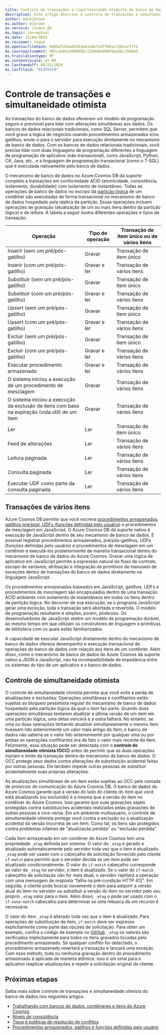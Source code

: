 ```yaml
---
title: Controle de transações e simultaneidade otimista do banco de dados no Azure Cosmos DB
description: Este artigo descreve o controle de transações e simultaneidade otimista do banco de dados no Azure Cosmos DB
author: markjbrown
ms.author: mjbrown
ms.service: cosmos-db
ms.topic: conceptual
ms.date: 12/04/2019
ms.reviewer: sngun
ms.openlocfilehash: 9d8bd72b6a03164a41e0b7c0ff00ac728cecf7f5
ms.sourcegitcommit: d95cab0514dd0956c13b9d64d98fdae2bc3569a0
ms.translationtype: MT
ms.contentlocale: pt-BR
ms.lasthandoff: 09/25/2020
ms.locfileid: "91355374"
---
```

# <a name="transactions-and-optimistic-concurrency-control"></a>Controle de transações e simultaneidade otimista

As transações do banco de dados oferecem um modelo de programação seguro e previsível para lidar com alterações simultâneas aos dados. Os bancos de dados relacionais tradicionais, como SQL Server, permitem que você grave a lógica de negócios usando procedimentos armazenados e/ou gatilhos, envie-o para o servidor para execução diretamente no mecanismo de banco de dados. Com os bancos de dados relacionais tradicionais, você precisa lidar com duas linguagens de programação diferentes a linguagem de programação de aplicativo (não transacional), como JavaScript, Python, C#, Java, etc., e a linguagem de programação transacional (como o T-SQL) que é executada nativamente pelo banco de dados.

O mecanismo de banco de dados no Azure Cosmos DB dá suporte completo a transações em conformidade ACID (atomicidade, consistência, isolamento, durabilidade) com isolamento de instantâneo. Todas as operações de banco de dados no escopo da [partição lógica](partition-data.md) de um contêiner são executadas de forma transacional no mecanismo de banco de dados hospedado pela réplica da partição. Essas operações incluem operações de gravação (atualização de um ou mais itens dentro da partição lógica) e de leitura. A tabela a seguir ilustra diferentes operações e tipos de transação:

| **Operação**  | **Tipo de operação** | **Transação de item único ou de vários itens** |
|---------|---------|---------|
| Inserir (sem um pré/pós-gatilho) | Gravar | Transação de item único |
| Inserir (com um pré/pós-gatilho) | Gravar e ler | Transação de vários itens |
| Substituir (sem um pré/pós-gatilho) | Gravar | Transação de item único |
| Substituir (com um pré/pós-gatilho) | Gravar e ler | Transação de vários itens |
| Upsert (sem um pré/pós-gatilho) | Gravar | Transação de item único |
| Upsert (com um pré/pós-gatilho) | Gravar e ler | Transação de vários itens |
| Excluir (sem um pré/pós-gatilho) | Gravar | Transação de item único |
| Excluir (com um pré/pós-gatilho) | Gravar e ler | Transação de vários itens |
| Executar procedimento armazenado | Gravar e ler | Transação de vários itens |
| O sistema iniciou a execução de um procedimento de mesclagem | Gravar | Transação de vários itens |
| O sistema iniciou a execução da exclusão de itens com base na expiração (vida útil) de um item | Gravar | Transação de vários itens |
| Ler | Ler | Transação de item único |
| Feed de alterações | Ler | Transação de vários itens |
| Leitura paginada | Ler | Transação de vários itens |
| Consulta paginada | Ler | Transação de vários itens |
| Executar UDF como parte da consulta paginada | Ler | Transação de vários itens |

## <a name="multi-item-transactions"></a>Transações de vários itens

Azure Cosmos DB permite que você escreva [procedimentos armazenados, gatilhos pre/post, UDFs (funções definidas pelo usuário)](stored-procedures-triggers-udfs.md) e procedimentos de mesclagem em JavaScript. O Azure Cosmos DB dá suporte nativo à execução de JavaScript dentro de seu mecanismo de banco de dados. É possível registrar procedimentos armazenados, pré/pós-gatilhos, UDFs (funções definidas pelo usuário) e procedimentos de mesclagem em um contêiner e executá-los posteriormente de maneira transacional dentro do mecanismo de banco de dados do Azure Cosmos. Gravar uma lógica de aplicativo em JavaScript permite a expressão natural do fluxo de controle, escopo de variáveis, atribuição e integração de primitivos de manuseio de exceções dentro de transações do banco de dados diretamente na linguagem JavaScript.

Os procedimentos armazenados baseados em JavaScript, gatilhos, UDFs e procedimentos de mesclagem são encapsulados dentro de uma transação ACID ambiente com isolamento de instantâneos em todos os itens dentro da partição lógica. No decorrer de sua execução, se o programa JavaScript gerar uma exceção, toda a transação será abortada e revertida. O modelo de programação resultante é simples, porém, poderoso. Os desenvolvedores de JavaScript obtêm um modelo de programação durável, ao mesmo tempo em que utilizam os construtores de linguagem e primitivas de biblioteca com os quais estão familiarizados.

A capacidade de executar JavaScript diretamente dentro do mecanismo de banco de dados oferece desempenho e execução transacional de operações do banco de dados com relação aos itens de um contêiner. Além disso, como o mecanismo de banco de dados do Azure Cosmos dá suporte nativo a JSON e JavaScript, não há incompatibilidade de impedância entre os sistemas do tipo de um aplicativo e o banco de dados.

## <a name="optimistic-concurrency-control"></a>Controle de simultaneidade otimista

O controle de simultaneidade otimista permite que você evite a perda de atualizações e exclusões. Operações simultâneas e conflitantes estão sujeitas ao bloqueio pessimista regular do mecanismo de banco de dados hospedado pela partição lógica da qual o item faz parte. Quando duas operações simultâneas tentarem atualizar a última versão de um item em uma partição lógica, uma delas vencerá e a outra falhará. No entanto, se uma ou duas operações tentando atualizar simultaneamente o mesmo item tivessem lido anteriormente um valor mais antigo do item, o banco de dados não saberia se o valor lido anteriormente por qualquer uma ou por ambas as operações conflitantes era de fato o valor mais recente do item. Felizmente, essa situação pode ser detectada com o **controle de simultaneidade otimista (OCC)** antes de permitir que as duas operações insiram o limite da transação dentro do mecanismo de banco de dados. O OCC protege seus dados contra alterações de substituição acidental feitas por outras pessoas. Ele também impede outras pessoas de substituir acidentalmente suas próprias alterações.

As atualizações simultâneas de um item estão sujeitas ao OCC pela camada de protocolo de comunicação do Azure Cosmos DB. O banco de dados do Azure Cosmos garante que a versão do lado do cliente do item que você está atualizando (ou excluindo) é a mesma que a versão do item no contêiner do Azure Cosmos. Isso garante que suas gravações sejam protegidas contra substituições acidentais realizadas pelas gravações de outras pessoas e vice-versa. Em um ambiente multiusuário, o controle de simultaneidade otimista protege você contra a exclusão ou a atualização acidental da versão incorreta de um item. Como tal, os itens são protegidos contra problemas infames de "atualização perdida" ou "exclusão perdida".

Cada item armazenado em um contêiner do Azure Cosmos tem uma propriedade `_etag` definida por sistema. O valor do `_etag` é gerado e atualizado automaticamente pelo servidor toda vez que o item é atualizado. `_etag` pode ser usado com o cabeçalho de solicitação fornecido pelo cliente `if-match` para permitir que o servidor decida se um item pode ser atualizado condicionalmente. O valor do `if-match` cabeçalho corresponde ao valor de `_etag` no servidor, o item é atualizado. Se o valor do `if-match` cabeçalho de solicitação não for mais atual, o servidor rejeitará a operação com uma mensagem de resposta "falha na pré-condição HTTP 412". Em seguida, o cliente pode buscar novamente o item para adquirir a versão atual do item no servidor ou substituir a versão do item no servidor pelo seu próprio `_etag` valor para o item. Além disso, `_etag` o pode ser usado com o `if-none-match` cabeçalho para determinar se uma rebusca de um recurso é necessária.

O valor do item `_etag` é alterado toda vez que o item é atualizado. Para operações de substituição de item, `if-match` deve ser expresso explicitamente como parte das opções de solicitação. Para obter um exemplo, confira o código de exemplo no [GitHub](https://github.com/Azure/azure-cosmos-dotnet-v3/blob/master/Microsoft.Azure.Cosmos.Samples/Usage/ItemManagement/Program.cs#L676-L772). `_etag` os valores são verificados implicitamente para todos os itens gravados tocadas pelo procedimento armazenado. Se qualquer conflito for detectado, o procedimento armazenado reverterá a transação e lançará uma exceção. Com esse método, toda ou nenhuma gravação dentro do procedimento armazenado é aplicada de maneira atômica. Isso é um sinal para o aplicativo reaplicar atualizações e repetir a solicitação original do cliente.

## <a name="next-steps"></a>Próximas etapas

Saiba mais sobre controle de transações e simultaneidade otimista do banco de dados nos seguintes artigos:

- [Trabalhando com bancos de dados, contêineres e itens do Azure Cosmos](databases-containers-items.md)
- [Níveis de consistência](consistency-levels.md)
- [Tipos e políticas de resolução de conflitos](conflict-resolution-policies.md)
- [Procedimentos armazenados, gatilhos e funções definidas pelo usuário](stored-procedures-triggers-udfs.md)
